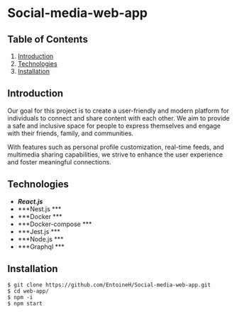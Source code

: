 # Social-media-web-app

## Table of Contents
1. [Introduction](#Introduction)
2. [Technologies](#Technologies)
3. [Installation](#Installation)

## Introduction

  Our goal for this project is to create a user-friendly and modern platform for individuals to connect and share content with each other. We aim to provide a safe and     inclusive space for people to express themselves and engage with their friends, family, and communities.

  With features such as personal profile customization, real-time feeds, and multimedia sharing capabilities, we strive to enhance the user experience and foster           meaningful connections.

## Technologies

  - ***React.js***
  - ***Nest.js ***
  - ***Docker ***
  - ***Docker-compose ***
  - ***Jest.js ***
  - ***Node.js ***
  - ***Graphql ***

## Installation

  ```
  $ git clone https://github.com/EntoineH/Social-media-web-app.git
  $ cd web-app/
  $ npm -i
  $ npm start
  ```
